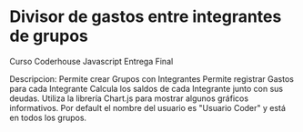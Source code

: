 # Divisor de gastos entre integrantes de grupos
Curso Coderhouse Javascript
Entrega Final

Descripcion:
Permite crear Grupos con Integrantes
Permite registrar Gastos para cada Integrante
Calcula los saldos de cada Integrante junto con sus deudas.
Utiliza la librería Chart.js para mostrar algunos gráficos informativos.
Por default el nombre del usuario es "Usuario Coder" y está en todos los grupos.

